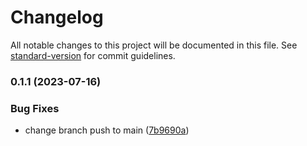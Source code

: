 # Changelog

All notable changes to this project will be documented in this file. See [standard-version](https://github.com/conventional-changelog/standard-version) for commit guidelines.

### 0.1.1 (2023-07-16)


### Bug Fixes

* change branch push to main ([7b9690a](https://github.com/Top-Weerapat-Mungmee/strapi-cms-mungmee/commit/7b9690abfdd829b07fc4c8a17cae67661f19c1bb))
